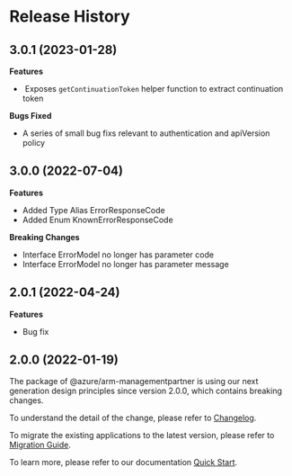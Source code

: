 # Release History

## 3.0.1 (2023-01-28)

**Features**
 
-  Exposes `getContinuationToken` helper function to extract continuation token 

**Bugs Fixed**

- A series of small bug fixs relevant to authentication and apiVersion policy

## 3.0.0 (2022-07-04)
    
**Features**

  - Added Type Alias ErrorResponseCode
  - Added Enum KnownErrorResponseCode

**Breaking Changes**

  - Interface ErrorModel no longer has parameter code
  - Interface ErrorModel no longer has parameter message
    
## 2.0.1 (2022-04-24)

**Features**

  - Bug fix
    
## 2.0.0 (2022-01-19)

The package of @azure/arm-managementpartner is using our next generation design principles since version 2.0.0, which contains breaking changes.

To understand the detail of the change, please refer to [Changelog](https://aka.ms/js-track2-changelog).

To migrate the existing applications to the latest version, please refer to [Migration Guide](https://aka.ms/js-track2-migration-guide).

To learn more, please refer to our documentation [Quick Start](https://aka.ms/js-track2-quickstart).
